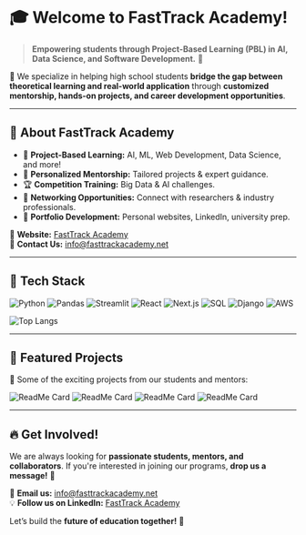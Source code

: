 # 🎓 Welcome to **FastTrack Academy**!

> **Empowering students through Project-Based Learning (PBL) in AI, Data Science, and Software Development.** 🚀

🌟 We specialize in helping high school students **bridge the gap between theoretical learning and real-world application** through **customized mentorship, hands-on projects, and career development opportunities**.

---

## 🏫 **About FastTrack Academy**

- 🔬 **Project-Based Learning:** AI, ML, Web Development, Data Science, and more!  
- 🎯 **Personalized Mentorship:** Tailored projects & expert guidance.  
- 🏆 **Competition Training:** Big Data & AI challenges.  
- 🤝 **Networking Opportunities:** Connect with researchers & industry professionals.  
- 💼 **Portfolio Development:** Personal websites, LinkedIn, university prep.  

📌 **Website:** [FastTrack Academy](https://fasttrackacademy.net/)  
📩 **Contact Us:** info@fasttrackacademy.net  

---

## 🌟 **Tech Stack**
<p>
  <img alt="Python" src="https://img.shields.io/badge/-Python-3776AB?style=flat-square&logo=Python&logoColor=white" />
  <img alt="Pandas" src="https://img.shields.io/badge/-Pandas-150458?style=flat-square&logo=Pandas&logoColor=white" />
  <img alt="Streamlit" src="https://img.shields.io/badge/-Streamlit-FF4B4B?style=flat-square&logo=streamlit&logoColor=white" />
  <img alt="React" src="https://img.shields.io/badge/-React-45b8d8?style=flat-square&logo=react&logoColor=white" />
  <img alt="Next.js" src="https://img.shields.io/badge/-Next.js-000000?style=flat-square&logo=next.js&logoColor=white" />
  <img alt="SQL" src="https://img.shields.io/badge/-SQL-4479A1?style=flat-square&logo=mysql&logoColor=white" />
  <img alt="Django" src="https://img.shields.io/badge/-Django-092E20?style=flat-square&logo=django&logoColor=white" />
  <img alt="AWS" src="https://img.shields.io/badge/-AWS-232F3E?style=flat-square&logo=amazon-aws&logoColor=white" />
</p>

![Top Langs](https://github-readme-stats.vercel.app/api/top-langs/?username=dapraxis&layout=compact&theme=dark)

---

## 📌 **Featured Projects**
🚀 Some of the exciting projects from our students and mentors:

![ReadMe Card](https://github-readme-stats.vercel.app/api/pin/?username=FastTrack-Academy&repo=adolescent-suicide-dashboard&theme=dark)
![ReadMe Card](https://github-readme-stats.vercel.app/api/pin/?username=FastTrack-Academy&repo=HAMD-Drug-Analysis&theme=dark)
![ReadMe Card](https://github-readme-stats.vercel.app/api/pin/?username=FastTrack-Academy&repo=Augmentative-Alternative-Communication&theme=dark)
![ReadMe Card](https://github-readme-stats.vercel.app/api/pin/?username=FastTrack-Academy&repo=Stock-Sentiment&theme=dark)

---

## 🔥 **Get Involved!**
We are always looking for **passionate students, mentors, and collaborators**. If you're interested in joining our programs, **drop us a message!** 🎯

📧 **Email us:** info@fasttrackacademy.net  
💡 **Follow us on LinkedIn:** [FastTrack Academy](https://fasttrackacademy.net/team)  

Let’s build the **future of education together!** 🚀  
